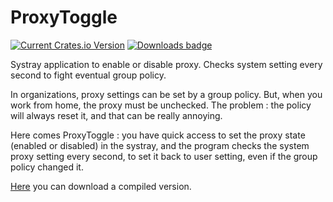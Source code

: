 # ProxyToggle

[![Current Crates.io Version](https://img.shields.io/crates/v/proxytoggle.svg)](https://crates.io/crates/proxytoggle)
[![Downloads badge](https://img.shields.io/crates/d/proxytoggle.svg)](https://crates.io/crates/proxytoggle)

Systray application to enable or disable proxy. Checks system setting every second to fight eventual group policy.


In organizations, proxy settings can be set by a group policy. But, when you work from home, the proxy must be unchecked. The problem : the policy will always reset it, and that can be really annoying.


Here comes ProxyToggle : you have quick access to set the proxy state (enabled or disabled) in the systray, and the program checks the system proxy setting every second, to set it back to user setting, even if the group policy changed it.


[Here](https://techblog.pagesperso-orange.fr/) you can download a compiled version.